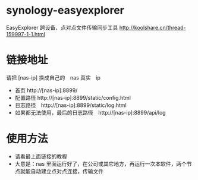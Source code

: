 # synology-easyexplorer
EasyExplorer 跨设备、点对点文件传输同步工具 http://koolshare.cn/thread-159997-1-1.html

# 链接地址

请把 [nas-ip] 换成自己的　nas 真实　ip

* 首页 http://[nas-ip]:8899/
* 配置路径 http://[nas-ip]:8899/static/config.html
* 日志路径　http://[nas-ip]:8899/static/log.html
* 如果都无法使用，最后的日志路径　http://[nas-ip]:8899/api/log

# 使用方法
* 请看最上面链接的教程
* 大意是：nas 里面运行好了，在公司或其它地方，再运行一次本软件，两个节点就能自动建立点对点连接，传输文件　

